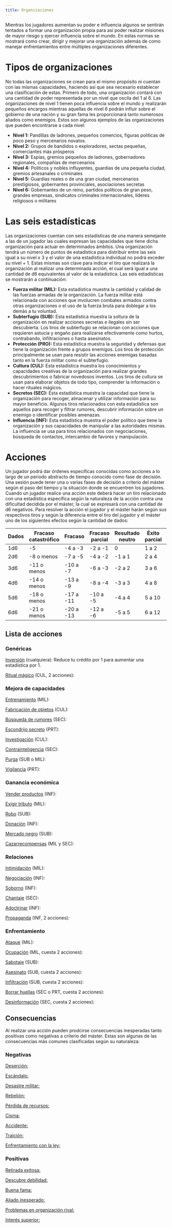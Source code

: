 ```yaml
---
title: Organizaciones
---
```


Mientras los jugadores aumentan su poder e influencia algunos se sentirán tentados a formar una organización propia para así poder realizar misiones de mayor riesgo y ejercer influencia sobre el mundo. En estas normas se mostrará como crear, dirigir y mejorar una organización además de como manejar enfrentamientos entre múltiples organizaciones diferentes.

# Tipos de organizaciones

No todas las organizaciones se crean para el mismo propósito ni cuentan con las mismas capacidades, haciendo así que sea necesario establecer una clasificación de estas. Primero de todo, una organización contará con una cantidad de poder representada por un nivel que oscila del 1 al 6. Las organizaciones de nivel 1 tienen poca influencia sobre el mundo y realizarán pequeños encargos mientras aquellas de nivel 6 podrán influir sobre el gobierno de una nación y su gran fama les proporcionará tanto numerosos aliados como enemigos. Estos son algunos ejemplos de las organizaciones que pueden encontrarse a cada nivel:

- **Nivel 1:** Pandillas de ladrones, pequeños comercios, figuras políticas de poco peso y mercenarios novatos.
- **Nivel 2:** Grupos de bandidos o exploradores, sectas pequeñas, comerciantes más prósperos
- **Nivel 3:** Espías, gremios pequeños de ladrones, gobernadores regionales, compañías de mercenarios
- **Nivel 4:** Políticos y nobles influyentes, guardias de una pequeña ciudad, gremios artesanales o criminales 
- **Nivel 5:** Guardias reales o de una gran ciudad, mercenarios prestigiosos, gobernantes provinciales, asociaciones secretas
- **Nivel 6:** Gobernantes de un reino, partidos políticos de gran peso, grandes empresas, sindicatos criminales internacionales, líderes religiosos o militares

# Las seis estadísticas

Las organizaciones cuentan con seis estadísticas de una manera semejante a las de un jugador las cuales expresan las capacidades que tiene dicha organización para actuar en determinados ámbitos. Una organización tendrá un número de puntos de estadística para distribuir entre las seis igual a su nivel x 3 y el valor de una estadística individual no podrá exceder su nivel + 1. Estas mismas son clave para indicar el tiro que realizará la organización al realizar una determinada acción, el cual será igual a una cantidad de d6 equivalentes al valor de la estadística. Las seis estadísticas se mostrarán a continuación:

- **Fuerza militar (MIL):** Esta estadística muestra la cantidad y calidad de las fuerzas armadas de la organización. La fuerza militar está relacionada con acciones que involucren combates armados contra otras organizaciones o el uso de la fuerza bruta para doblegar a los demás a tu voluntad.
- **Subterfugio (SUB):** Esta estadística muestra la soltura de la organización en realizar acciones secretas e ilegales sin ser descubierta. Los tiros de subterfugio se relacionan con acciones que requieren astucia y engaño para realizarse efectivamente como hurtos, contrabando, infiltraciones o hasta asesinatos.
- **Protección (PRO):** Esta estadística muestra la seguridad y defensas que tiene la organización frente a grupos enemigos. Los tiros de protección principalmente se usan para resistir las acciones enemigas basadas tanto en la fuerza militar como el subterfugio.
- **Cultura (CUL):** Esta estadística muestra los conocimientos y capacidades creativas de la organización para realizar grandes descubrimientos o fabricar novedosos inventos. Los tiros de cultura se usan para elaborar objetos de todo tipo, comprender la información o hacer rituales mágicos.
- **Secretos (SEC):** Esta estadística muestra la capacidad que tiene la organización para recoger, almacenar y utilizar información para su mayor beneficio. Algunos tiros relacionados con esta estadística son aquellos para recoger y filtrar rumores, descubrir información sobre un enemigo o identificar posibles amenazas.
- **Influencia (INF):** Esta estadística muestra el poder político que tiene la organización y sus capacidades de manipular a las autoridades mismas. La influencia se usa para tiros relacionados con negociaciones, búsqueda de contactos, intercambio de favores y manipulación.

# Acciones

Un jugador podrá dar órdenes específicas conocidas como acciones a lo largo de un periodo abstracto de tiempo conocido como fase de decisión. Una sesión puede tener una o varias fases de decisión a criterio del máster según el paso del tiempo y la situación donde se encuentren los jugadores. Cuando un jugador realice una acción este deberá hacer un tiro relacionado con una estadística específica según la naturaleza de la acción contra una dificultad decidida por el máster, la cual se expresará con una cantidad de d6 negativos. Para resolver la acción el jugador y el máster harán según sus respectivos tiros y según la diferencia entre el tiro del jugador y el máster uno de los siguientes efectos según la cantidad de dados:

| Dados | Fracaso catastrófico | Fracaso   | Fracaso parcial | Resultado neutro | Éxito parcial | Éxito   | Éxito rotundo |
| ----- | -------------------- | --------- | --------------- | ---------------- | ------------- | ------- | ------------- |
| 1d6   | -5                   | -4 a -3   | -2 a -1         | 0                | 1 a 2         | 3 a 4   | 5             |
| 2d6   | -8 o menos           | -7 a -5   | -4 a -2         | -1 a 1           | 2 a 4         | 5 a 7   | 8 o más       |
| 3d6   | -11 o menos          | -10 a -7  | -6 a -3         | -2 a 2           | 3 a 6         | 7 a 10  | 11 o más      |
| 4d6   | -14 o menos          | -13 a -9  | -8 a -4         | -3 a 3           | 4 a 8         | 9 a 13  | 14 o más      |
| 5d6   | -18 o menos          | -17 a -11 | -10 a -5        | -4 a 4           | 5 a 10        | 11 a 17 | 18 o más      |
| 6d6   | -21 o menos          | -20 a -13 | -12 a -6        | -5 a 5           | 6 a 12        | 13 a 20 | 21 o más      |

## Lista de acciones

### Genéricas

<u>Inversión</u> (cualquiera): Reduce tu crédito por 1 para aumentar una estadística por 1.

<u>Ritual mágico</u> (CUL, 2 acciones):

### Mejora de capacidades

<u>Entrenamiento</u> (MIL): 

<u>Fabricación de objetos</u> (CUL): 

<u>Búsqueda de rumores</u> (SEC):

<u>Escondrijo secreto</u> (PRT):

<u>Investigación</u> (CUL):

<u>Contrainteligencia</u> (SEC):

<u>Purga</u> (SUB o MIL): 

<u>Vigilancia</u> (PRT):

### Ganancia económica

<u>Vender productos</u> (INF): 

<u>Exigir tributo</u> (MIL): 

<u>Robo</u> (SUB): 

<u>Donación</u> (INF): 

<u>Mercado negro</u> (SUB): 

<u>Cazarrecompensas</u> (MIL y SEC): 

### Relaciones

<u>Intimidación</u> (MIL):

<u>Negociación</u> (INF):

<u>Soborno</u> (INF):

<u>Chantaje</u> (SEC):

<u>Adoctrinar</u> (INF):

<u>Propaganda</u> (INF, 2 acciones):

### Enfrentamiento

<u>Ataque</u> (MIL): 

<u>Ocupación</u> (MIL, cuesta 2 acciones):

<u>Sabotaje</u> (SUB): 

<u>Asesinato</u> (SUB, cuesta 2 acciones):

<u>Infiltración</u> (SUB, cuesta 2 acciones):

<u>Borrar huellas</u> (SEC o PRT, cuesta 2 acciones):

<u>Desinformación</u> (SEC, cuesta 2 acciones):

## Consecuencias

Al realizar una acción pueden prodcirse consecuencias inesperadas tanto positivas como negativas a criterio del máster. Estas son algunas de las consecuencias más comunes clasificadas según su naturaleza:

### Negativas

<u>Deserción:</u>

<u>Escándalo:</u>

<u>Desastre militar:</u>

<u>Rebelión:</u>

<u>Pérdida de recursos:</u>

<u>Cisma:</u>

<u>Accidente:</u>

<u>Traición:</u>

<u>Enfrentamiento con la ley:</u>

### Positivas

<u>Retirada exitosa:</u>

<u>Descubre debilidad:</u>

<u>Buena fama:</u>

<u>Aliado inesperado:</u>

<u>Problemas en organización rival:</u>

<u>Interés superior:</u>

